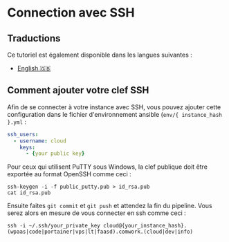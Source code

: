 # Connection avec SSH

## Traductions

Ce tutoriel est également disponible dans les langues suivantes :
* [English 🇬🇧](../../../tutorials/ssh.md)

## Comment ajouter votre clef SSH

Afin de se connecter à votre instance avec SSH, vous pouvez ajouter cette configuration dans le fichier d'environnement ansible (`env/{ instance_hash }.yml` :

```yaml
ssh_users:
  - username: cloud
    keys: 
      - {your public key}
```

Pour ceux qui utilisent PuTTY sous Windows, la clef publique doit être exportée au format OpenSSH comme ceci :

```shell
ssh-keygen -i -f public_putty.pub > id_rsa.pub
cat id_rsa.pub
```

Ensuite faites `git commit` et `git push` et attendez la fin du pipeline. Vous serez alors en mesure de vous connecter en ssh comme ceci :

```shell
ssh -i ~/.ssh/your_private_key cloud@{your_instance_hash}.(wpaas|code|portainer|vps|lt|faasd).comwork.(cloud|dev|info)
```
